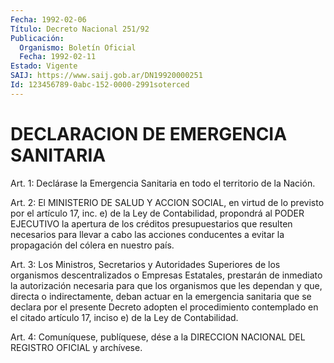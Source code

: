 ```yaml
---
Fecha: 1992-02-06
Título: Decreto Nacional 251/92
Publicación:
  Organismo: Boletín Oficial
  Fecha: 1992-02-11
Estado: Vigente
SAIJ: https://www.saij.gob.ar/DN19920000251
Id: 123456789-0abc-152-0000-2991soterced
---
```

# DECLARACION DE EMERGENCIA SANITARIA

<a id="1"></a>
Art. 1: Declárase la Emergencia Sanitaria en todo el territorio de la Nación.

<a id="2"></a>
Art. 2: El MINISTERIO DE SALUD Y ACCION SOCIAL, en virtud de lo previsto  por  el  artículo  17, inc. e) de la Ley de Contabilidad, propondrá  al  PODER  EJECUTIVO  la    apertura   de  los  créditos presupuestarios  que  resulten necesarios para llevar  a  cabo  las acciones conducentes a  evitar la propagación del cólera en nuestro país.

<a id="3"></a>
Art. 3: Los Ministros, Secretarios y Autoridades Superiores de los organismos  descentralizados o Empresas Estatales, prestarán de inmediato la autorización  necesaria  para  que  los organismos que les dependan y que, directa o indirectamente, deban  actuar  en  la emergencia  sanitaria  que  se  declara  por  el  presente  Decreto adopten  el  procedimiento  contemplado  en  el citado artículo 17, inciso e) de la Ley de Contabilidad.

<a id="4"></a>
Art.  4: Comuníquese, publíquese, dése a la DIRECCION NACIONAL DEL REGISTRO OFICIAL y archívese.